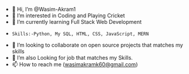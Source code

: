 - 👋 Hi, I’m @Wasim-Akram1
- 👀 I’m interested in Coding and Playing Cricket  
- 🌱 I’m currently learning Full Stack Web Development 
-     Skills:-Python, My SQL, HTML, CSS, JavaScript, MERN
- 💞️ I’m looking to collaborate on open source projects that matches my skills
- 💞️ I’m also Looking for job that matches my Skills.  
- 📫 How to reach me (wasimakramk60@gmail.com)

<!---
Wasim-Akram1/Wasim-Akram1 is a ✨ special ✨ repository because its `README.md` (this file) appears on your GitHub profile.
You can click the Preview link to take a look at your changes.
--->
